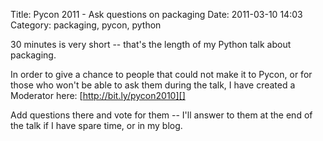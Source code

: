 Title: Pycon 2011 - Ask questions on packaging
Date: 2011-03-10 14:03
Category: packaging, pycon, python

30 minutes is very short -- that's the length of my Python talk about
packaging.   
  
In order to give a chance to people that could not make it to Pycon, or
for those who won't be able to ask them during the talk, I have created
a Moderator here: [http://bit.ly/pycon2010][]   
  
Add questions there and vote for them -- I'll answer to them at the end
of the talk if I have spare time, or in my blog.

  [http://bit.ly/pycon2010]: http://bit.ly/pycon2010
